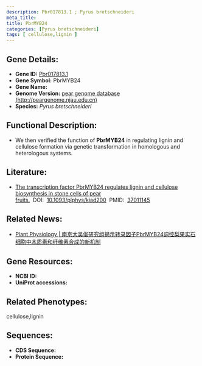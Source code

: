 ```yaml
---
description: Pbr017813.1 ; Pyrus bretschneideri
meta_title:
title: PbrMYB24
categories: [Pyrus bretschneideri]
tags: [ cellulose,lignin ]
---
```


## Gene Details:
- **Gene ID:**	[Pbr017813.1]()
- **Gene Symbol:** PbrMYB24
- **Gene Name:** 
- **Genome Version:** [pear genome database (http://peargenome.njau.edu.cn)]()
- **Species:** *Pyrus bretschneideri*

## Functional Description:
   - We then verified the function of **PbrMYB24** in regulating lignin and cellulose formation via genetic transformation in homologous and heterologous systems.

## Literature:
   - [The transcription factor PbrMYB24 regulates lignin and cellulose biosynthesis in stone cells of pear fruits.]( https://academic.oup.com/plphys/article/192/3/1997/7100683?login=true#409738589)&nbsp;&nbsp;DOI:&nbsp;&nbsp;[10.1093/plphys/kiad200](https://academic.oup.com/plphys/article/192/3/1997/7100683?login=true#409738589)&nbsp;&nbsp;PMID:&nbsp;&nbsp;[37011145](https://pubmed.ncbi.nlm.nih.gov/37011145/)

## Related News:
   - [Plant Physiology | 南京大吴俊研究组揭示转录因子PbrMYB24调控梨果实石细胞中木质素和纤维素合成的新机制](https://mp.weixin.qq.com/s/_AZSFynRhRw-6O2PopY9Bg)

## Gene Resources:
- **NCBI ID:** [](https://www.ncbi.nlm.nih.gov/gene/?term=)
- **UniProt accessions:** [](https://www.uniprot.org/uniprotkb//entry)

## Related Phenotypes:
cellulose,lignin

## Sequences:
- **CDS Sequence:**
- **Protein Sequence:**
